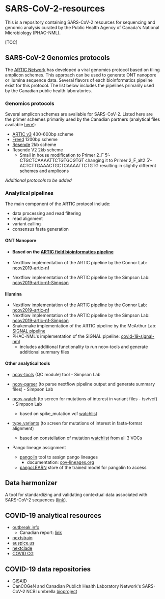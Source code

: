 # SARS-CoV-2-resources
This is a repository containing SARS-CoV-2 resources for sequencing and genomic analysis curated by the Public Health Agency of Canada's National Microbiology (PHAC-NML). 



[TOC]

## SARS-CoV-2 Genomics protocols 

The [ARTIC Network](https://artic.network/) has developed a viral genomics protocol based on tiling amplicon schemes. This approach can be used to generate ONT nanopore or Ilumina sequence data. Several flavors of each bioinformatics pipeline exist for this protocol. The list below includes the pipelines primarily used by the Canadian public health laboratories. 

### Genomics protocols

Several amplicon schemes are available for SARS-CoV-2. Listed here are the primer schemes primarily used by the Canadian partners (analytical files available [here](https://github.com/phac-nml/primer-schemes)):

- [ARTIC v3](https://github.com/artic-network/primer-schemes/tree/master/nCoV-2019/V3) 400-600bp scheme
- [Freed](https://academic.oup.com/biomethods/article/5/1/bpaa014/5873518) 1200bp scheme
- [Resende](https://www.biorxiv.org/content/10.1101/2020.04.30.069039v1) 2kb scheme
- Resende V2 2kb scheme
  - Small in house modification to Primer 2_F 5’-CTGCTCAAAATTCTGTGCGTGT changing it to Primer 2_F_alt2 5’-ACTCTTGAAACTGCTCAAAATTCTGTG resulting in slightly different schemes and amplicons  

*Additional protocols to be added*

### Analytical pipelines

The main component of the ARTIC protocol include:

- data processing and read filtering
- read alignment
- variant calling 
- consensus fasta generation

#### ONT Nanopore

- #### Based on the [ARTIC field bioinformatics pipeline](https://github.com/artic-network/fieldbioinformatics) 

- Nextflow implementation of the ARTIC pipeline by the Connor Lab: [ncov2019-artic-nf](https://github.com/connor-lab/ncov2019-artic-nf) 

- Nextflow implementation of the ARTIC pipeline by the Simpson Lab: [ncov2019-artic-nf-Simpson](https://github.com/jts/ncov2019-artic-nf/tree/master)

#### Illumina

- Nextflow implementation of the ARTIC pipeline by the Connor Lab: [ncov2019-artic-nf](https://github.com/connor-lab/ncov2019-artic-nf) 
- Nextflow implementation of the ARTIC pipeline by the Simpson Lab: [ncov2019-artic-nf-Simpson](https://github.com/jts/ncov2019-artic-nf/tree/master)
- Snakemake implementation of the ARTIC pipeline by the McArthur Lab: [SIGNAL pipeline](https://github.com/jaleezyy/covid-19-signal)
- PHAC-NML's implementation of the SIGNAL pipeline: [covid-19-signal-nml](https://github.com/phac-nml/covid-19-signal-nml)
  - includes additional functionality to run ncov-tools and generate additional summary files 

#### Other analytical tools

- [ncov-tools](https://github.com/jts/ncov-tools) (QC module) tool - Simpson Lab
- [ncov-parser](https://github.com/simpsonlab/ncov-parser) (to parse nextflow pipeline output and generate summary files) - Simpson Lab

- [ncov-watch](https://github.com/jts/ncov-watch) (to screen for mutations of interest in variant files - tsv/vcf) - Simpson Lab
  - based on spike_mutation.vcf [watchlist](https://github.com/jts/ncov-watch/tree/master/ncov_watch/watchlists)  

- [type_variants](https://github.com/cov-ert/type_variants) (to screen for mutations of interest in fasta-format alignment)
  - based on constellation of mutation [watchlist](https://github.com/cov-ert/type_variants/tree/master/constellations) from all 3 VOCs

- Pango lineage assignment

  - [pangolin](https://github.com/cov-lineages/pangolin) tool to assign pango lineages 
    - documentation: [cov-lineages.org](https://cov-lineages.org/pangolin.html)
  - [pangoLEARN](https://github.com/cov-lineages/pangoLEARN) store of the trained model for pangolin to access

## Data harmonizer

A tool for standardizing and validating contextual data associated with SARS-CoV-2 sequences ([link](https://github.com/Public-Health-Bioinformatics/DataHarmonizer)).

## COVID-19 analytical resources

- [outbreak.info](https://outbreak.info/situation-reports)
  - Canadian report: [link](https://outbreak.info/location-reports?loc=CAN)
- [nextstrain](https://nextstrain.org/ncov/global)
- [auspice.us](https://auspice.us/)
- [nextclade](https://clades.nextstrain.org/)
- [COVID CG](https://covidcg.org/)

## COVID-19 data repositories

- [GISAID](https://www.gisaid.org/)
- CanCOGeN and Canadian Publich Health Laboratory Network's SARS-CoV-2 NCBI umbrella [bioproject](https://www.ncbi.nlm.nih.gov/bioproject/623807) 















